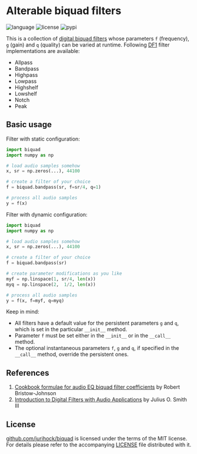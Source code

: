 # Alterable biquad filters

![language](https://img.shields.io/badge/languages-C%2B%2B%20Python-blue)
![license](https://img.shields.io/github/license/jurihock/biquad?color=green)
![pypi](https://img.shields.io/pypi/v/biquad?color=gold)

This is a collection of [digital biquad filters](https://webaudio.github.io/Audio-EQ-Cookbook/audio-eq-cookbook.html) whose parameters `f` (frequency), `g` (gain) and `q` (quality) can be varied at runtime. Following [DF1](https://ccrma.stanford.edu/~jos/fp/Direct_Form_I.html) filter implementations are available:

- Allpass
- Bandpass
- Highpass
- Lowpass
- Highshelf
- Lowshelf
- Notch
- Peak

## Basic usage

Filter with static configuration:

```python
import biquad
import numpy as np

# load audio samples somehow
x, sr = np.zeros(...), 44100

# create a filter of your choice
f = biquad.bandpass(sr, f=sr/4, q=1)

# process all audio samples
y = f(x)
```

Filter with dynamic configuration:

```python
import biquad
import numpy as np

# load audio samples somehow
x, sr = np.zeros(...), 44100

# create a filter of your choice
f = biquad.bandpass(sr)

# create parameter modifications as you like
myf = np.linspace(1, sr/4, len(x))
myq = np.linspace(2,  1/2, len(x))

# process all audio samples
y = f(x, f=myf, q=myq)
```

Keep in mind:

- All filters have a default value for the persistent parameters `g` and `q`, which is set in the particular `__init__` method.
- Parameter `f` must be set either in the `__init__` or in the `__call__` method.
- The optional instantaneous parameters `f`, `g` and `q`, if specified in the `__call__` method, override the persistent ones. 

## References

1. <span id="1">[Cookbook formulae for audio EQ biquad filter coefficients](https://webaudio.github.io/Audio-EQ-Cookbook/audio-eq-cookbook.html) by Robert Bristow-Johnson</span>
2. <span id="2">[Introduction to Digital Filters with Audio Applications](https://ccrma.stanford.edu/~jos/filters/filters.html) by Julius O. Smith III</span>

## License

[github.com/jurihock/biquad](https://github.com/jurihock/biquad) is licensed under the terms of the MIT license.
For details please refer to the accompanying [LICENSE](https://github.com/jurihock/biquad/raw/main/LICENSE) file distributed with it.
